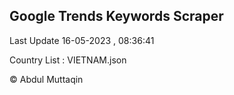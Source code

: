 

## Google Trends Keywords Scraper 
 
Last Update 16-05-2023 , 08:36:41

Country List :
VIETNAM.json



© Abdul Muttaqin 
